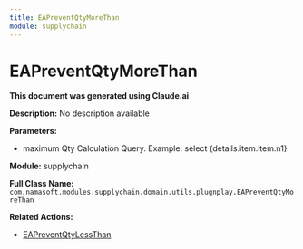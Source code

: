 ```yaml
---
title: EAPreventQtyMoreThan
module: supplychain
---
```



<div class='entity-flows'>

# EAPreventQtyMoreThan

**This document was generated using Claude.ai**

**Description:** No description available

**Parameters:**
- maximum Qty Calculation Query. Example: select {details.item.item.n1}

**Module:** supplychain

**Full Class Name:** `com.namasoft.modules.supplychain.domain.utils.plugnplay.EAPreventQtyMoreThan`

**Related Actions:**
- [EAPreventQtyLessThan](EAPreventQtyLessThan.md)


</div>

